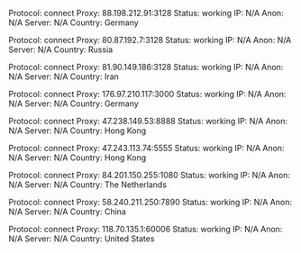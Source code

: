 Protocol: connect
Proxy: 88.198.212.91:3128
Status: working
IP: N/A
Anon: N/A
Server: N/A
Country: Germany

Protocol: connect
Proxy: 80.87.192.7:3128
Status: working
IP: N/A
Anon: N/A
Server: N/A
Country: Russia

Protocol: connect
Proxy: 81.90.149.186:3128
Status: working
IP: N/A
Anon: N/A
Server: N/A
Country: Iran

Protocol: connect
Proxy: 176.97.210.117:3000
Status: working
IP: N/A
Anon: N/A
Server: N/A
Country: Germany

Protocol: connect
Proxy: 47.238.149.53:8888
Status: working
IP: N/A
Anon: N/A
Server: N/A
Country: Hong Kong

Protocol: connect
Proxy: 47.243.113.74:5555
Status: working
IP: N/A
Anon: N/A
Server: N/A
Country: Hong Kong

Protocol: connect
Proxy: 84.201.150.255:1080
Status: working
IP: N/A
Anon: N/A
Server: N/A
Country: The Netherlands

Protocol: connect
Proxy: 58.240.211.250:7890
Status: working
IP: N/A
Anon: N/A
Server: N/A
Country: China

Protocol: connect
Proxy: 118.70.135.1:60006
Status: working
IP: N/A
Anon: N/A
Server: N/A
Country: United States

